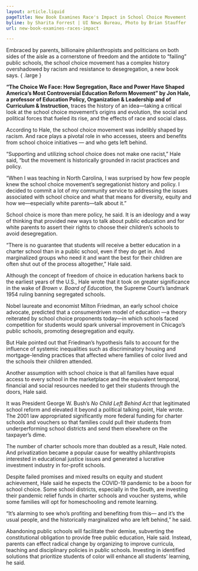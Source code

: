```yaml
---
layout: article.liquid
pageTitle: New Book Examines Race's Impact in School Choice Movement
byline: by Sharita Forrest | UI News Bureau, Photo by Brian Stauffer
url: new-book-examines-races-impact

---
```

Embraced by parents, billionaire philanthropists and politicians on both sides of the aisle as a cornerstone of freedom and the antidote to “failing” public schools, the school choice movement has a complex history overshadowed by racism and resistance to desegregation, a new book says. { .large }

**“The Choice We Face: How Segregation, Race and Power Have Shaped America’s Most Controversial
Education Reform Movement” by Jon Hale, a professor of Education Policy, Organization & Leadership and of Curriculum & Instruction**, traces the history of an idea—taking a critical look at the school choice movement’s origins and evolution, the social and political forces that fueled its rise, and the effects of race and social class.

According to Hale, the school choice movement was indelibly shaped by racism. And race plays a pivotal role in who accesses, steers and benefits from school choice initiatives — and who gets left behind.

“Supporting and utilizing school choice does not make one racist,” Hale said, “but the movement is historically grounded in racist practices and policy.

“When I was teaching in North Carolina, I was surprised by how few people knew the school choice movement’s segregationist history and policy. I decided to commit a lot of my community service to addressing the issues associated with school choice and what that means for diversity, equity and how we—especially white parents—talk about it.”

School choice is more than mere policy, he said. It is an ideology and a way of thinking that provided new ways to talk about public education and for white parents to assert their rights to choose their children’s schools to avoid desegregation.

“There is no guarantee that students will receive a better education in a charter school than in a public school, even if they do get in. And marginalized groups who need it and want the best for their children are often shut out of the process altogether,” Hale said.

Although the concept of freedom of choice in education harkens back to the earliest years of the U.S., Hale wrote that it took on greater significance in the wake of *Brown v. Board of Education*, the Supreme Court’s landmark 1954 ruling banning segregated schools.

Nobel laureate and economist Milton Friedman, an early school choice advocate, predicted that a consumerdriven model of education —a theory reiterated by school choice proponents today—in which schools faced competition for students would spark universal improvement in Chicago’s public schools, promoting desegregation and equity.

But Hale pointed out that Friedman’s hypothesis fails to account for the influence of systemic inequalities such as discriminatory housing and mortgage-lending practices that affected where families of color lived and the schools their children attended.

Another assumption with school choice is that all families have equal access to every school in the marketplace and the equivalent temporal, financial and social resources needed to get their students through the doors, Hale said.

It was President George W. Bush’s *No Child Left Behind Act* that legitimated school reform and elevated it beyond a political talking point, Hale wrote. The 2001 law appropriated significantly more federal funding for charter schools and vouchers so that families could pull their students from underperforming school districts and send them elsewhere on the taxpayer’s dime.

The number of charter schools more than doubled as a result, Hale noted. And privatization became a popular cause for wealthy philanthropists interested in educational justice issues and generated a lucrative investment industry in for-profit schools.

Despite failed promises and mixed results on equity and student achievement, Hale said he expects the COVID-19 pandemic to be a boon for school choice. Some school districts, especially in the South, are investing their pandemic relief funds in charter schools and voucher systems, while some families will opt for homeschooling and remote learning.

“It’s alarming to see who’s profiting and benefiting from this— and it’s the usual people, and the historically marginalized who are left behind,” he said.

Abandoning public schools will facilitate their demise, subverting the constitutional obligation to provide free public education, Hale said. Instead, parents can effect radical change by organizing to improve curricula, teaching and disciplinary policies in public schools. Investing in identified solutions that prioritize students of color will enhance all students’ learning, he said.
